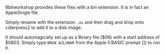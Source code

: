 8bitworkshop provides these files with a bin extension. It is in fact an AppleSingle file. 

Simply rename with the extension `.as` and then drag and drop onto ciderpress2 to add it to a disk image.

It should automagically set up as a Binary file ($06) with a start address of $0803. Simply type `BRUN A2LUNAR` from the Apple II BASIC prompt (]) to run it.
